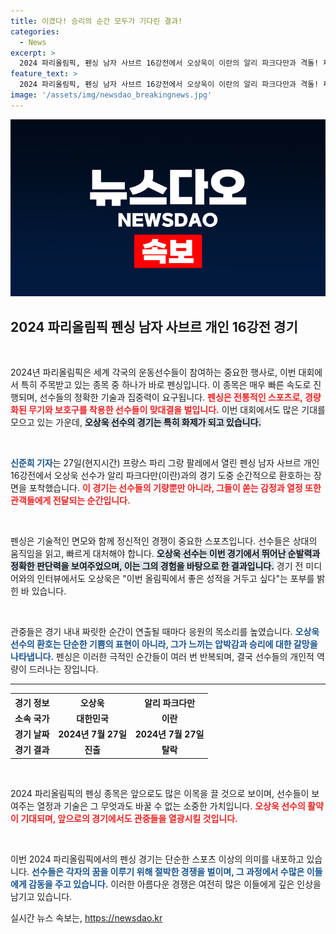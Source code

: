 ```yaml
---
title: 이겼다! 승리의 순간 모두가 기다린 결과!
categories:
  - News
excerpt: >
  2024 파리올림픽, 펜싱 남자 사브르 16강전에서 오상욱이 이란의 알리 파크다만과 격돌! 짜릿한 순간을 놓치지 마세요!
feature_text: >
  2024 파리올림픽, 펜싱 남자 사브르 16강전에서 오상욱이 이란의 알리 파크다만과 격돌! 짜릿한 순간을 놓치지 마세요!
image: '/assets/img/newsdao_breakingnews.jpg'
---
```


<p><img src="/assets/img/newsdao_breakingnews.jpg" alt="ranknews 속보" /></p>

<h2 data-ke-size="size26">2024 파리올림픽 펜싱 남자 사브르 개인 16강전 경기</h2>

<p data-ke-size="size16">&nbsp;</p>

<p>2024년 파리올림픽은 세계 각국의 운동선수들이 참여하는 중요한 행사로, 이번 대회에서 특히 주목받고 있는 종목 중 하나가 바로 펜싱입니다. 이 종목은 매우 빠른 속도로 진행되며, 선수들의 정확한 기술과 집중력이 요구됩니다. <b><span style="color: #ee2323;">펜싱은 전통적인 스포츠로, 경량화된 무기와 보호구를 착용한 선수들이 맞대결을 벌입니다.</span></b> 이번 대회에서도 많은 기대를 모으고 있는 가운데, <b><span style="background-color: #21538527;">오상욱 선수의 경기는 특히 화제가 되고 있습니다.</span></b></p>

<p data-ke-size="size16">&nbsp;</p>

<p><b><span style="color: #1a5490;">신준희 기자</span></b>는 27일(현지시간) 프랑스 파리 그랑 팔레에서 열린 펜싱 남자 사브르 개인 16강전에서 오상욱 선수가 알리 파크다만(이란)과의 경기 도중 순간적으로 환호하는 장면을 포착했습니다. <b><span style="color: #ee2323;">이 경기는 선수들의 기량뿐만 아니라, 그들이 쏟는 감정과 열정 또한 관객들에게 전달되는 순간입니다.</span></b> </p>

<p data-ke-size="size16">&nbsp;</p>

<p>펜싱은 기술적인 면모와 함께 정신적인 경쟁이 중요한 스포츠입니다. 선수들은 상대의 움직임을 읽고, 빠르게 대처해야 합니다. <b><span style="background-color: #21538527;">오상욱 선수는 이번 경기에서 뛰어난 순발력과 정확한 판단력을 보여주었으며, 이는 그의 경험을 바탕으로 한 결과입니다.</span></b> 경기 전 미디어와의 인터뷰에서도 오상욱은 "이번 올림픽에서 좋은 성적을 거두고 싶다"는 포부를 밝힌 바 있습니다.</p>

<p data-ke-size="size16">&nbsp;</p>

<p>관중들은 경기 내내 짜릿한 순간이 연출될 때마다 응원의 목소리를 높였습니다. <b><span style="color: #1a5490;">오상욱 선수의 환호는 단순한 기쁨의 표현이 아니라, 그가 느끼는 압박감과 승리에 대한 갈망을 나타냅니다.</span></b> 펜싱은 이러한 극적인 순간들이 여러 번 반복되며, 결국 선수들의 개인적 역량이 드러나는 장입니다.</p>

<hr>

<table style="width: 100%;">
  <tr>
    <th style="text-align: center;"><b>경기 정보</b></th>
    <th style="text-align: center;"><b>오상욱</b></th>
    <th style="text-align: center;"><b>알리 파크다만</b></th>
  </tr>
  <tr>
    <td style="text-align: center; height: 17px;"><b>소속 국가</b></td>
    <td style="text-align: center; height: 17px;"><b>대한민국</b></td>
    <td style="text-align: center; height: 17px;"><b>이란</b></td>
  </tr>
  <tr>
    <td style="text-align: center; height: 17px;"><b>경기 날짜</b></td>
    <td style="text-align: center; height: 17px;"><b>2024년 7월 27일</b></td>
    <td style="text-align: center; height: 17px;"><b>2024년 7월 27일</b></td>
  </tr>
  <tr>
    <td style="text-align: center; height: 17px;"><b>경기 결과</b></td>
    <td style="text-align: center; height: 17px;"><b>진출</b></td>
    <td style="text-align: center; height: 17px;"><b>탈락</b></td>
  </tr>
</table>

<p data-ke-size="size16">&nbsp;</p>

<p>2024 파리올림픽의 펜싱 종목은 앞으로도 많은 이목을 끌 것으로 보이며, 선수들이 보여주는 열정과 기술은 그 무엇과도 바꿀 수 없는 소중한 가치입니다. <b><span style="color: #ee2323;">오상욱 선수의 활약이 기대되며, 앞으로의 경기에서도 관중들을 열광시킬 것입니다.</span></b> </p>

<p data-ke-size="size16">&nbsp;</p>

<p>이번 2024 파리올림픽에서의 펜싱 경기는 단순한 스포츠 이상의 의미를 내포하고 있습니다. <b><span style="color: #1a5490;">선수들은 각자의 꿈을 이루기 위해 절박한 경쟁을 벌이며, 그 과정에서 수많은 이들에게 감동을 주고 있습니다.</span></b> 이러한 아름다운 경쟁은 여전히 많은 이들에게 깊은 인상을 남기고 있습니다.</p>
실시간 뉴스 속보는, <a href="https://newsdao.kr" rel="dofollow">https://newsdao.kr</a>


